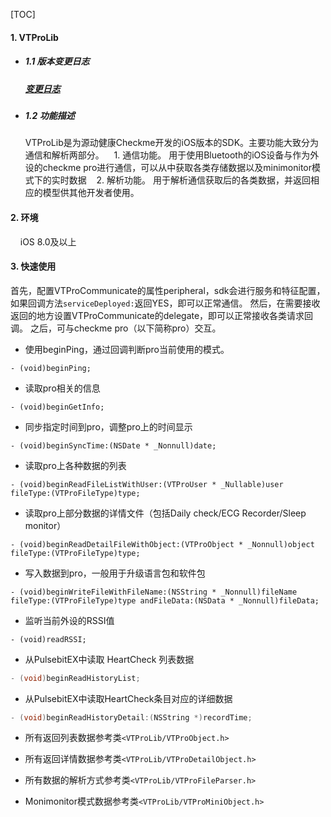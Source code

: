 [TOC]

#### 1. VTProLib
* ##### 1.1 版本变更日志
    ##### [变更日志](https://github.com/viatom-dev/VTProLib/blob/master/changeLog.md)
* ##### 1.2 功能描述
   VTProLib是为源动健康Checkme开发的iOS版本的SDK。主要功能大致分为通信和解析两部分。
   &nbsp;&nbsp; 1. 通信功能。 用于使用Bluetooth的iOS设备与作为外设的checkme pro进行通信，可以从中获取各类存储数据以及minimonitor模式下的实时数据
   &nbsp;&nbsp; 2. 解析功能。 用于解析通信获取后的各类数据，并返回相应的模型供其他开发者使用。

#### 2. 环境
   &nbsp;&nbsp;&nbsp; iOS 8.0及以上

#### 3. 快速使用
首先，配置VTProCommunicate的属性peripheral，sdk会进行服务和特征配置，如果回调方法`serviceDeployed:`返回YES，即可以正常通信。
然后，在需要接收返回的地方设置VTProCommunicate的delegate，即可以正常接收各类请求回调。
之后，可与checkme pro（以下简称pro）交互。

- 使用beginPing，通过回调判断pro当前使用的模式。
```
- (void)beginPing;
```

- 读取pro相关的信息
```
- (void)beginGetInfo;
```

- 同步指定时间到pro，调整pro上的时间显示
```
- (void)beginSyncTime:(NSDate * _Nonnull)date;
```

- 读取pro上各种数据的列表
```
- (void)beginReadFileListWithUser:(VTProUser * _Nullable)user fileType:(VTProFileType)type;
```

- 读取pro上部分数据的详情文件（包括Daily check/ECG Recorder/Sleep monitor）
```
- (void)beginReadDetailFileWithObject:(VTProObject * _Nonnull)object fileType:(VTProFileType)type;
```

- 写入数据到pro，一般用于升级语言包和软件包
```
- (void)beginWriteFileWithFileName:(NSString * _Nonnull)fileName fileType:(VTProFileType)type andFileData:(NSData * _Nonnull)fileData;
```
- 监听当前外设的RSSI值
```
- (void)readRSSI;
```

- 从PulsebitEX中读取 HeartCheck 列表数据
```objective-c
- (void)beginReadHistoryList;
```

- 从PulsebitEX中读取HeartCheck条目对应的详细数据
```objective-c
- (void)beginReadHistoryDetail:(NSString *)recordTime;
```

- 所有返回列表数据参考类`<VTProLib/VTProObject.h>`

- 所有返回详情数据参考类`<VTProLib/VTProDetailObject.h>`

- 所有数据的解析方式参考类`<VTProLib/VTProFileParser.h>`

- Monimonitor模式数据参考类`<VTProLib/VTProMiniObject.h>`
